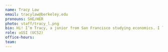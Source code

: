 ```yaml
---
name: Tracy Law
email: tracylaw@berkeley.edu
pronouns: SHE/HER
photo: staff/tracy_l.png
bio: Hi! I’m Tracy, a junior from San Francisco studying economics. I love trying new foods (especially sweets), reading for fun and all things Disney! Exited to meet you all!!!
role: uGSI (UCS2)
office-hours: 
team:
---
```

